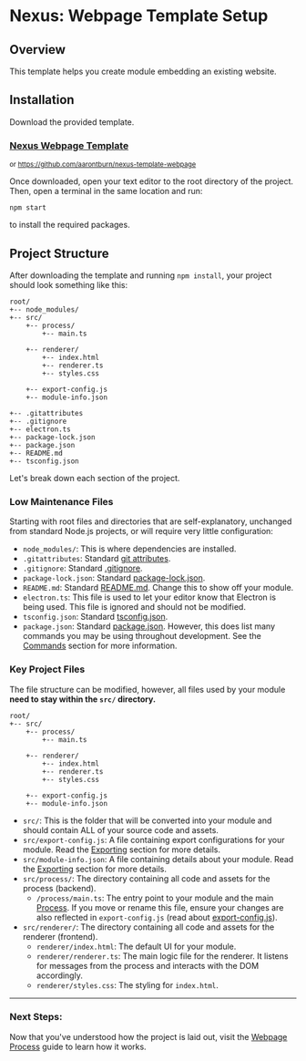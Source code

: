 # Nexus: Webpage Template Setup

## Overview
This template helps you create module embedding an existing website. 

## Installation

Download the provided template.

### [Nexus Webpage Template](https://github.com/aarontburn/nexus-template-webpage)
<sup>or https://github.com/aarontburn/nexus-template-webpage</sup>

Once downloaded, open your text editor to the root directory of the project. Then, open a terminal in the same location and run:

```
npm start
```
to install the required packages.


## Project Structure
After downloading the template and running `npm install`, your project should look something like this:

```
root/
+-- node_modules/
+-- src/
    +-- process/
        +-- main.ts

    +-- renderer/
        +-- index.html
        +-- renderer.ts
        +-- styles.css

    +-- export-config.js
    +-- module-info.json

+-- .gitattributes
+-- .gitignore
+-- electron.ts
+-- package-lock.json
+-- package.json
+-- README.md
+-- tsconfig.json
```
Let's break down each section of the project.


### Low Maintenance Files
Starting with root files and directories that are self-explanatory, unchanged from standard Node.js projects, or will require very little configuration:

- `node_modules/`: This is where dependencies are installed.
- `.gitattributes`: Standard [git attributes](https://git-scm.com/docs/gitattributes).
- `.gitignore`: Standard [.gitignore](https://git-scm.com/docs/gitignore).
- `package-lock.json`: Standard [package-lock.json](https://docs.npmjs.com/cli/v9/configuring-npm/package-lock-json).
- `README.md`: Standard [README.md](https://docs.github.com/en/repositories/.managing-your-repositorys-settings-and-features/customizing-your-repository/about-readmes). Change this to show off your module.
- `electron.ts`: This file is used to let your editor know that Electron is being used. This file is ignored and should not be modified.   
- `tsconfig.json`: Standard [tsconfig.json](https://www.typescriptlang.org/tsconfig/).
- `package.json`: Standard [package.json](https://docs.npmjs.com/cli/v9/configuring-npm/package-json). However, this does list many commands you may be using throughout development. See the [Commands](./4%20WebpageCommands.md) section for more information.

### Key Project Files
The file structure can be modified, however, all files used by your module **need to stay within the `src/` directory.**

```
root/
+-- src/
    +-- process/
        +-- main.ts
    
    +-- renderer/
        +-- index.html
        +-- renderer.ts
        +-- styles.css

    +-- export-config.js
    +-- module-info.json
```
- `src/`: This is the folder that will be converted into your module and should contain ALL of your source code and assets.
- `src/export-config.js`: A file containing export configurations for your module. Read the [Exporting](../ConfigurationAndExport.md) section for more details.
- `src/module-info.json`: A file containing details about your module. Read the [Exporting](../ConfigurationAndExport.md) section for more details.
- `src/process/`: The directory containing all code and assets for the process (backend).
  -  `/process/main.ts`: The entry point to your module and the main [Process](./2%20WebpageProcess.md). If you move or rename this file, ensure your changes are also reflected in `export-config.js` (read about [export-config.js](../../../api/export-config.js.md)).
- `src/renderer/`: The directory containing all code and assets for the renderer (frontend).
  - `renderer/index.html`: The default UI for your module.
  - `renderer/renderer.ts`: The main logic file for the renderer. It listens for messages from the process and interacts with the DOM accordingly.
  - `renderer/styles.css`: The styling for `index.html`.


---
### Next Steps:
Now that you've understood how the project is laid out, visit the [Webpage Process](./2%20WebpageProcess.md) guide to learn how it works.
